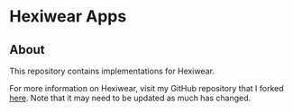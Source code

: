 # Hexiwear Apps

## About

This repository contains implementations for Hexiwear.

For more information on Hexiwear, visit my GitHub repository
that I forked [here](https://github.com/agwoska/HEXIWEAR).
Note that it may need to be updated as much has changed.
